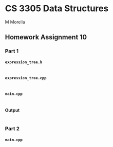 # CS 3305 Data Structures

M Morella

## Homework Assignment 10

### Part 1

#### `expression_tree.h`

```cpp

```

#### `expression_tree.cpp`


```cpp

```

#### `main.cpp`

```cpp

```

#### Output

```text

```

### Part 2

#### `main.cpp`

```cpp

```
